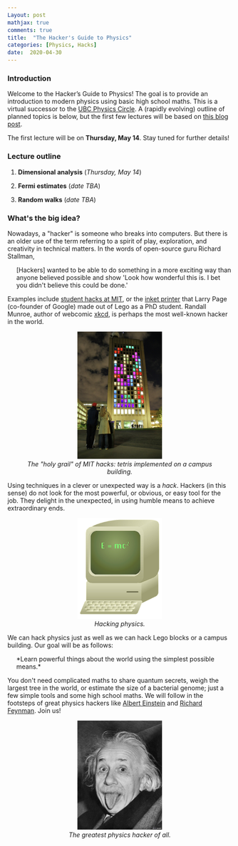 ```yaml
---
Layout: post
mathjax: true
comments: true
title:  "The Hacker's Guide to Physics"
categories: [Physics, Hacks]
date:  2020-04-30
---
```


### Introduction

Welcome to the Hacker’s Guide to Physics! The goal is to provide an
introduction to modern physics using basic high school maths.
This is a virtual successor to the
[UBC Physics Circle](https://outreach.phas.ubc.ca/events/metro-vancouver-physics-circle/).
A (rapidly evolving) outline of planned topics is below, but the first
few lectures will be based on
[this blog post](https://hapax.github.io/physics/teaching/hacks/napkin-hacks/).

The first lecture will be on **Thursday, May 14**.
Stay tuned for further details!

### Lecture outline

1. **Dimensional analysis** (*Thursday, May 14*)
<!-- - Dimensions vs measurements -->
<!-- - The algebra of dimensions -->
<!-- - Buckingham π -->
<!-- - Fundamental constants -->
2. **Fermi estimates** (*date TBA*)
<!-- - Linear vs logarithmic rulers -->
<!-- - Geometric means -->
<!-- - Factorisation -->
<!-- - Generalised units -->
3. **Random walks** (*date TBA*)
<!--- Square root scaling -->
<!--- Polymers -->
<!--- Collisions -->
<!--- Brownian motion? -->
<!-- 4. **Thermodynamics** - Ideal gas law - Brownian motion - Energy -->
<!-- and entropy - The laws of thermodynamics 5. **Quantum -->
<!-- mechanics** - Polarisers and Stern-Gerlach - Superposition and -->
<!-- measurement - Entanglement - Quantum key -->
<!-- distribution 6. **Special relativity** - The triangle -->
<!-- inequality - Maximal proper time - Geodesics - Time, length and -->
<!-- energy 7. **Advanced topic 1** 8. **Advanced topic 2**  - -->
<!-- Fractals and scaling laws - Electromagnetism - Soap bubbles - -->
<!-- Black holes - White dwarfs - Feynman diagrams - Cosmology - -->
<!-- General relativity - Oscillators - Physical limits on computation -->

### What's the big idea?

Nowadays, a "hacker" is someone who breaks into computers.
But there is an older use of the term referring to a spirit of play,
exploration, and creativity in technical matters.
In the words of open-source guru Richard Stallman,

<span style="padding-left: 20px; display:block">
[Hackers] wanted to be able to do something in a more
exciting way than anyone believed possible and show 'Look how
wonderful this is. I bet you didn't believe this could be done.'
</span>

Examples include
[student hacks at MIT](https://en.wikipedia.org/wiki/Hacks_at_the_Massachusetts_Institute_of_Technology),
or the
[inket printer](http://infolab.stanford.edu/~page/lego.html)
that Larry Page (co-founder of Google) made out of Lego as a PhD
student.
Randall Munroe, author of webcomic [xkcd](https://xkcd.com/), is
perhaps the most well-known hacker in the world.

<figure>
    <div style="text-align:center"><img src
    ="/images/posts/tetris-hack.jpg" width="45%"/>
		    <figcaption><i>The "holy grail" of MIT hacks: tetris
    implemented on a campus building.</i></figcaption>
	</div>
	</figure>

Using techniques in a clever or unexpected way is a *hack*.
Hackers (in this sense) do not look for the most powerful, or obvious,
or easy tool for the job.
They delight in the unexpected, in using humble means to achieve
extraordinary ends.

<figure>
    <div style="text-align:center"><img src
    ="/images/posts/hacker1.png" width="45%"/>
		    <figcaption><i>Hacking physics.</i></figcaption>
	</div>
	</figure>

We can hack physics just as well as we can hack Lego blocks or a campus
building.
Our goal will be as follows:

<span style="padding-left: 20px; display:block">
*Learn powerful things about the world using the simplest possible means.*
</span>

You don't need complicated maths to share quantum secrets, weigh the
largest tree in the world, or estimate the size of a bacterial genome;
just a few simple tools and some high school maths.
We will follow in the footsteps of great physics hackers like
[Albert Einstein](https://en.wikipedia.org/wiki/Albert_einstein) and
[Richard Feynman](https://en.wikipedia.org/wiki/Richard_Feynman).
Join us!

<figure>
    <div style="text-align:center"><img src
    ="/images/posts/einstein.jpg" width="45%"/>
		    <figcaption><i>The greatest physics hacker of all.</i></figcaption>
	</div>
	</figure>
